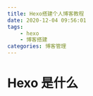 ```yaml
---
title: Hexo搭建个人博客教程
date: 2020-12-04 09:56:01
tags: 
    - hexo
    - 博客搭建
categories: 博客管理
---
```


# Hexo 是什么